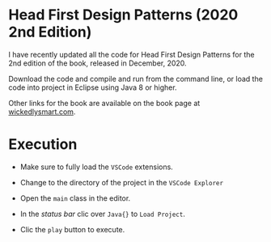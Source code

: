 # Head First Design Patterns (2020 2nd Edition)

I have recently updated all the code for Head First Design Patterns for the 2nd edition of the book, released in December, 2020.

Download the code and compile and run from the command line, or load the code into project in Eclipse using Java 8 or higher.

Other links for the book are available on the book page at <a href="http://wickedlysmart.com/head-first-design-patterns/">wickedlysmart.com</a>.

# Execution

* Make sure to fully load the `VSCode` extensions.

* Change to the directory of the project in the `VSCode Explorer`

* Open the `main` class in the editor.

* In the *status bar* clic over `Java{}` to `Load Project`.

* Clic the `play` button to execute.

